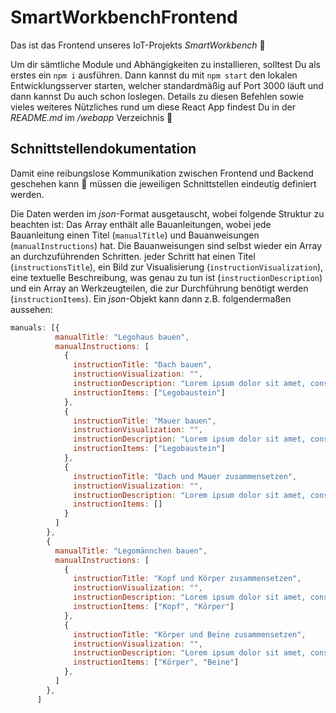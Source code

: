 # SmartWorkbenchFrontend

Das ist das Frontend unseres IoT-Projekts *SmartWorkbench* 🔨

Um dir sämtliche Module und Abhängigkeiten zu installieren, solltest Du als erstes ein `npm i` ausführen. Dann kannst du mit `npm start` den lokalen Entwicklungsserver starten, welcher standardmäßig auf Port 3000 läuft und dann kannst Du auch schon loslegen. Details zu diesen Befehlen sowie vieles weiteres Nützliches rund um diese React App findest Du in der *README.md* im */webapp* Verzeichnis 👀

## Schnittstellendokumentation ##
Damit eine reibungslose Kommunikation zwischen Frontend und Backend geschehen kann 💫 müssen die jeweiligen Schnittstellen eindeutig definiert werden.

Die Daten werden im *json*-Format ausgetauscht, wobei folgende Struktur zu beachten ist: Das Array enthält alle Bauanleitungen, wobei jede Bauanleitung einen Titel (`manualTitle`) und Bauanweisungen (`manualInstructions`) hat. Die Bauanweisungen sind selbst wieder ein Array an durchzuführenden Schritten. jeder Schritt hat einen Titel (`instructionsTitle`), ein Bild zur Visualisierung (`instructionVisualization`), eine textuelle Beschreibung, was genau zu tun ist (`instructionDescription`) und ein Array an Werkzeugteilen, die zur Durchführung benötigt werden (`instructionItems`). Ein *json*-Objekt kann dann z.B. folgendermaßen aussehen:
```javascript
manuals: [{
          manualTitle: "Legohaus bauen",
          manualInstructions: [
            {
              instructionTitle: "Dach bauen",
              instructionVisualization: "",
              instructionDescription: "Lorem ipsum dolor sit amet, consectetur adipiscing elit, sed do eiusmod tempor incididunt ut labore et dolore magna aliqua. Ut enim ad minim veniam, quis nostrud exercitation ullamco laboris nisi ut aliquip ex ea commodo consequat. Duis aute irure dolor in reprehenderit in voluptate velit esse cillum dolore eu fugiat nulla pariatur",
              instructionItems: ["Legobaustein"]
            },
            {
              instructionTitle: "Mauer bauen",
              instructionVisualization: "",
              instructionDescription: "Lorem ipsum dolor sit amet, consectetur adipiscing elit, sed do eiusmod tempor incididunt ut labore et dolore magna aliqua. Ut enim ad minim veniam, quis nostrud exercitation ullamco laboris nisi ut aliquip ex ea commodo consequat. Duis aute irure dolor in reprehenderit in voluptate velit esse cillum dolore eu fugiat nulla pariatur",
              instructionItems: ["Legobaustein"]
            },
            {
              instructionTitle: "Dach und Mauer zusammensetzen",
              instructionVisualization: "",
              instructionDescription: "Lorem ipsum dolor sit amet, consectetur adipiscing elit, sed do eiusmod tempor incididunt ut labore et dolore magna aliqua. Ut enim ad minim veniam, quis nostrud exercitation ullamco laboris nisi ut aliquip ex ea commodo consequat. Duis aute irure dolor in reprehenderit in voluptate velit esse cillum dolore eu fugiat nulla pariatur",
              instructionItems: []
            }
          ]
        },
        {
          manualTitle: "Legomännchen bauen",
          manualInstructions: [
            {
              instructionTitle: "Kopf und Körper zusammensetzen",
              instructionVisualization: "",
              instructionDescription: "Lorem ipsum dolor sit amet, consectetur adipiscing elit, sed do eiusmod tempor incididunt ut labore et dolore magna aliqua. Ut enim ad minim veniam, quis nostrud exercitation ullamco laboris nisi ut aliquip ex ea commodo consequat. Duis aute irure dolor in reprehenderit in voluptate velit esse cillum dolore eu fugiat nulla pariatur",
              instructionItems: ["Kopf", "Körper"]
            },
            {
              instructionTitle: "Körper und Beine zusammensetzen",
              instructionVisualization: "",
              instructionDescription: "Lorem ipsum dolor sit amet, consectetur adipiscing elit, sed do eiusmod tempor incididunt ut labore et dolore magna aliqua. Ut enim ad minim veniam, quis nostrud exercitation ullamco laboris nisi ut aliquip ex ea commodo consequat. Duis aute irure dolor in reprehenderit in voluptate velit esse cillum dolore eu fugiat nulla pariatur",
              instructionItems: ["Körper", "Beine"]
            },
          ]
        },
      ]
```
